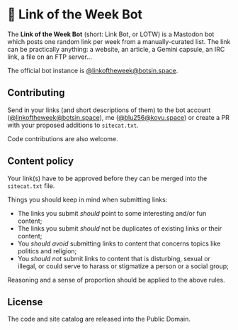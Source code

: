 # 🔗 Link of the Week Bot
The **Link of the Week Bot** (short: Link Bot, or LOTW) is a Mastodon bot which posts one random link per week  from a manually-curated list. The link can be practically anything: a website, an article, a Gemini capsule,  an IRC link, a file on an FTP server...

The official bot instance is [@linkoftheweek@botsin.space](https://botsin.space/@linkoftheweek).

## Contributing
Send in your links (and short descriptions of them) to the bot account ([@linkoftheweek@botsin.space](https://botsin.space/@linkoftheweek)), me ([@blu256@koyu.space](https://koyu.space/@blu256)) or create a PR with your proposed additions to `sitecat.txt`.

Code contributions are also welcome.

## Content policy
Your link(s) have to be approved before they can be merged into the `sitecat.txt` file.

Things you should keep in mind when submitting links:

* The links you submit *should* point to some interesting and/or fun content;
* The links you submit *should* not be duplicates of existing links or their content;
* You *should avoid* submitting links to content that concerns topics like politics and religion;
* You *should not* submit links to content that is disturbing, sexual or illegal, or could serve to harass or stigmatize a person or a social group;

Reasoning and a sense of proportion should be applied to the above rules.

## License
The code and site catalog are released into the Public Domain.
